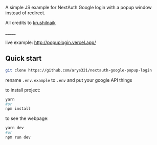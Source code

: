 
A simple JS example for NextAuth Google login with a popup window instead of redirect.

All credits to [krushilnaik](https://github.com/krushilnaik/with-prisma-mongodb-nextauth) 

\_____


live example: http://popuplogin.vercel.app/

## Quick start

```bash
git clone https://github.com/arye321/nextauth-google-popup-login
```
rename `.env.example` to `.env` and put your google API things

to install project:

```bash
yarn
#or
npm install
```

to see the webpage:
```bash
yarn dev
#or
npm run dev
```
